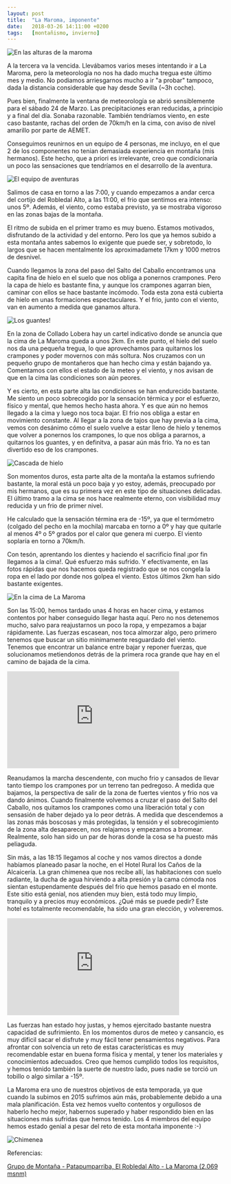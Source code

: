 ```yaml
---
layout: post
title:  "La Maroma, imponente"
date:   2018-03-26 14:11:00 +0200
tags:	[montañismo, invierno]
---
```


![En las alturas de la maroma][altura]

A la tercera va la vencida. Llevábamos varios meses intentando ir a La
Maroma, pero la meteorología no nos ha dado mucha tregua este último mes y
medio. No podiamos arriesgarnos mucho a ir "a probar" tampoco, dada la
distancia considerable que hay desde Sevilla (~3h coche).

Pues bien, finalmente la ventana de meteorología se abrió sensiblemente para
el sábado 24 de Marzo. Las precipitaciones eran reducidas, a principio y a
final del día. Sonaba razonable. También tendríamos viento, en este caso
bastante, rachas del orden de 70km/h en la cima, con aviso de nivel amarillo
por parte de AEMET.

<!--more-->

Conseguimos reunirnos en un equipo de 4 personas, me incluyo, en el que 2 de
los componentes no tenian demasiada experiencia en montaña (mis hermanos). Este
hecho, que a priori es irrelevante, creo que condicionaría un poco las
sensaciones que tendríamos en el desarrollo de la aventura.

![El equipo de aventuras][equipo]

Salimos de casa en torno a las 7:00, y cuando empezamos a andar cerca del
cortijo del Robledal Alto, a las 11:00, el frio que sentimos era intenso: unos
5º. Además, el viento, como estaba previsto, ya se mostraba vigoroso en las
zonas bajas de la montaña.

El ritmo de subida en el primer tramo es muy bueno. Estamos motivados,
disfrutando de la actividad y del entorno. Pero los que ya hemos subido a esta
montaña antes sabemos lo exigente que puede ser, y sobretodo, lo largos que se
hacen mentalmente los aproximadamete 17km y 1000 metros de desnivel.

Cuando llegamos la zona del paso del Salto del Caballo encontramos una capita
fina de hielo en el suelo que nos obliga a ponernos crampones. Pero la capa de
hielo es bastante fina, y aunque los crampones agarran bien, caminar con ellos
se hace bastante incómodo. Toda esta zona está cubierta de hielo en unas
formaciones espectaculares. Y el frio, junto con el viento, van en aumento a
medida que ganamos altura.

![Los guantes!][guantes]

En la zona de Collado Lobera hay un cartel indicativo donde se anuncia que la
cima de La Maroma queda a unos 2km. En este punto, el hielo del suelo nos da
una pequeña tregua, lo que aprovechamos para quitarnos los crampones y poder
movernos con más soltura. Nos cruzamos con un pequeño grupo de montañeros que
han hecho cima y están bajando ya. Comentamos con ellos el estado de la meteo
y el viento, y nos avisan de que en la cima las condiciones son aún peores.

Y es cierto, en esta parte alta las condiciones se han endurecido bastante. Me
siento un poco sobrecogido por la sensación térmica y por el esfuerzo, físico y
mental, que hemos hecho hasta ahora. Y es que aún no hemos llegado a la cima y
luego nos toca bajar. El frio nos obliga a estar en movimiento constante.
Al llegar a la zona de tajos que hay previa a la cima, vemos con desánimo cómo
el suelo vuelve a estar lleno de hielo y tenemos que volver a ponernos los
crampones, lo que nos obliga a pararnos, a quitarnos los guantes, y en
definitva, a pasar aún más frio. Ya no es tan divertido eso de los crampones.

![Cascada de hielo][cascada]

Son momentos duros, esta parte alta de la montaña la estamos sufriendo
bastante, la moral está un poco baja y yo estoy, además, preocupado por mis
hermanos, que es su primera vez en este tipo de situaciones delicadas.
El último tramo a la cima se nos hace realmente eterno, con visibilidad muy
reducida y un frio de primer nivel.

He calculado que la sensación términa era
de -15º, ya que el termómetro (colgado del pecho en la mochila) marcaba en
torno a 0º y hay que quitarle al menos 4º o 5º grados por el calor que genera
mi cuerpo. El viento soplaría en torno a 70km/h.

Con tesón, aprentando los dientes y haciendo el sacrificio final ¡por fin
llegamos a la cima!. Qué esfuerzo más sufrido. Y efectivamente, en
las fotos rápidas que nos hacemos queda registrado que se nos congela la ropa
en el lado por donde nos golpea el viento. Estos últimos 2km han sido bastante
exigentes.

![En la cima de La Maroma][cima]

Son las 15:00, hemos tardado unas 4 horas en hacer cima, y estamos contentos
por haber conseguido llegar hasta aquí. Pero no nos detenemos mucho, salvo
para reajustarnos un poco la ropa, y empezamos a bajar rápidamente.
Las fuerzas escasean, nos toca almorzar algo, pero primero tenemos que buscar
un sitio minimamente resguardado del viento. Tenemos que encontrar un balance
entre bajar y reponer fuerzas, que solucionamos metiendonos detrás de la
primera roca grande que hay en el camino de bajada de la cima.

<div class="iframeWrapper">
<iframe width="400" height="225"
	src="https://www.youtube-nocookie.com/embed/YbyawISEsC0"
	frameborder="0" allow="autoplay; encrypted-media" allowfullscreen>
</iframe>
</div>

Reanudamos la marcha descendente, con mucho frio y cansados de llevar tanto
tiempo los crampones por un terreno tan pedregoso. A medida que bajamos,
la perspectiva de salir de la zona de fuertes vientos y frio nos va dando
ánimos. Cuando finalmente volvemos a cruzar el paso del Salto del Caballo,
nos quitamos los crampones como una liberación total y con sensasión de haber
dejado ya lo peor detrás.
A medida que descendemos a las zonas más boscosas y más protegidas, la tensión
y el sobrecogimiento de la zona alta desaparecen, nos relajamos y empezamos
a bromear. Realmente, solo han sido un par de horas donde la cosa se ha puesto
más peliaguda.

Sin más, a las 18:15 llegamos al coche y nos vamos directos a donde habíamos
planeado pasar la noche, en el Hotel Rural los Caños de la Alcaicería.
La gran chimenea que nos recibe allí, las habitaciones con suelo radiante,
la ducha de agua hirviendo a alta presión y la cama cómoda nos sientan
estupendamente después del frio que hemos pasado en el monte.
Este sitio está genial, nos atienden muy bien, está todo muy limpio, tranquilo
y a precios muy económicos. ¿Qué más se puede pedir? Este hotel es totalmente
recomendable, ha sido una gran elección, y volveremos.

<div class="iframeWrapper">
<iframe width="400" height="225"
	src="https://www.youtube-nocookie.com/embed/Gvv8H4P6IIU"
	frameborder="0" allow="autoplay; encrypted-media" allowfullscreen>
</iframe>
</div>


Las fuerzas han estado hoy justas, y hemos ejercitado bastante nuestra
capacidad de sufrimiento. En los momentos duros de meteo y cansancio, es muy
dificil sacar el disfrute y muy fácil tener pensamientos negativos.
Para afrontar con solvencia un reto de estas características es muy
recomendable estar en buena forma física y mental, y tener los materiales y
conocimientos adecuados. Creo que hemos cumplido todos los requisitos, y hemos
tenido también la suerte de nuestro lado, pues nadie se torció un tobillo o
algo similar a -15º.

La Maroma era uno de nuestros objetivos de esta temporada, ya que cuando
la subimos en 2015 sufrimos aún más, probablemente debido a una mala
planificación. Esta vez hemos vuelto contentos y orgullosos de haberlo hecho
mejor, habernos superado y haber respondido bien en las situaciones más sufridas
que hemos tenido. Los 4 miembros del equipo hemos estado genial a pesar del
reto de esta montaña imponente :-)

![Chimenea][chimenea]

Referencias:

[Grupo de Montaña - Patapumparriba, El Robledal Alto - La Maroma (2.069 msnm)][gmp]

[gmp]:			http://gmpatapumparriba.blogspot.com.es/2013/03/el-robledal-alto-la-maroma-2069-mts.html 
[equipo]:		{{site.url}}/assets/20180326-01-maroma-equipo.png
[cima]:			{{site.url}}/assets/20180326-02-maroma-cima.png
[guantes]:		{{site.url}}/assets/20180326-03-maroma-guantes.png
[cascada]:		{{site.url}}/assets/20180326-04-maroma-cascada.png
[altura]:		{{site.url}}/assets/20180326-05-maroma-altura.png
[chimenea]:		{{site.url}}/assets/20180326-06-maroma-chimenea.png
